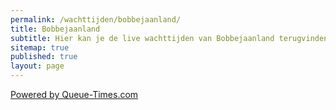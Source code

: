 ```yaml
---
permalink: /wachttijden/bobbejaanland/
title: Bobbejaanland
subtitle: Hier kan je de live wachttijden van Bobbejaanland terugvinden.
sitemap: true
published: true
layout: page
---
```


<html>
<head>
<script id="Cookiebot" src="https://consent.cookiebot.com/uc.js" data-cbid="c28446f3-a71f-463a-aa45-61d022871281" data-blockingmode="auto" type="text/javascript"></script>

<!-- Google tag (gtag.js) -->
<script async src="https://www.googletagmanager.com/gtag/js?id=G-2VNWEQRXBG"></script>
<script>
  window.dataLayer = window.dataLayer || [];
  function gtag(){dataLayer.push(arguments);}
  gtag('js', new Date());

  gtag('config', 'G-2VNWEQRXBG');
</script>

</head>

<body>
<div id="queue-times"></div>
<script src="https://fury106.github.io/wachttijden/bobbejaanland.js"></script>
<p><a href="https://www.queue-times.com" target="_blank">Powered by Queue-Times.com</a></p>

</body>
</html>
